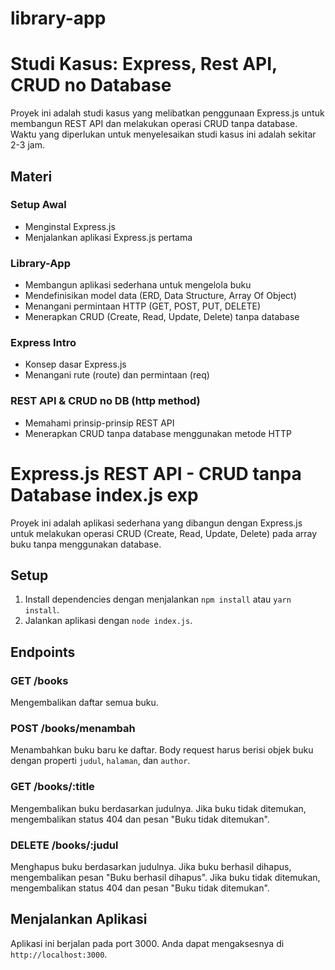 # library-app

# Studi Kasus: Express, Rest API, CRUD no Database

Proyek ini adalah studi kasus yang melibatkan penggunaan Express.js untuk membangun REST API dan melakukan operasi CRUD tanpa database. Waktu yang diperlukan untuk menyelesaikan studi kasus ini adalah sekitar 2-3 jam.

## Materi

### Setup Awal

- Menginstal Express.js
- Menjalankan aplikasi Express.js pertama

### Library-App

- Membangun aplikasi sederhana untuk mengelola buku
- Mendefinisikan model data (ERD, Data Structure, Array Of Object)
- Menangani permintaan HTTP (GET, POST, PUT, DELETE)
- Menerapkan CRUD (Create, Read, Update, Delete) tanpa database

### Express Intro

- Konsep dasar Express.js
- Menangani rute (route) dan permintaan (req)

### REST API & CRUD no DB (http method)

- Memahami prinsip-prinsip REST API
- Menerapkan CRUD tanpa database menggunakan metode HTTP

# Express.js REST API - CRUD tanpa Database index.js exp

Proyek ini adalah aplikasi sederhana yang dibangun dengan Express.js untuk melakukan operasi CRUD (Create, Read, Update, Delete) pada array buku tanpa menggunakan database.

## Setup

1. Install dependencies dengan menjalankan `npm install` atau `yarn install`.
2. Jalankan aplikasi dengan `node index.js`.

## Endpoints

### GET /books

Mengembalikan daftar semua buku.

### POST /books/menambah

Menambahkan buku baru ke daftar. Body request harus berisi objek buku dengan properti `judul`, `halaman`, dan `author`.

### GET /books/:title

Mengembalikan buku berdasarkan judulnya. Jika buku tidak ditemukan, mengembalikan status 404 dan pesan "Buku tidak ditemukan".

### DELETE /books/:judul

Menghapus buku berdasarkan judulnya. Jika buku berhasil dihapus, mengembalikan pesan "Buku berhasil dihapus". Jika buku tidak ditemukan, mengembalikan status 404 dan pesan "Buku tidak ditemukan".

## Menjalankan Aplikasi

Aplikasi ini berjalan pada port 3000. Anda dapat mengaksesnya di `http://localhost:3000`.
